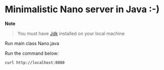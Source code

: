 # Minimalistic Nano server in Java :-)

**Note**

> You must have [Jdk](https://www.oracle.com/technetwork/java/javase/downloads/jdk8-downloads-2133151.html) installed on your local machine

Run main class Nano.java

Run the command below:

```
curl http://localhost:8080
```
